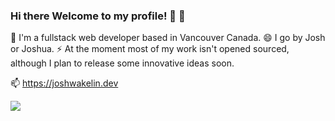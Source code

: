 ### Hi there Welcome to my profile! 🔭 👋
🌱 I'm a fullstack web developer based in Vancouver Canada.
😄 I go by Josh or Joshua. 
⚡ At the moment most of my work isn't opened sourced, although I plan to release some innovative ideas soon.

📫 https://joshwakelin.dev


<img src = "https://github-readme-stats.vercel.app/api?username=joshuawakelin&&show_icons=true&title_color=ffffff&icon_color=bb2acf&text_color=daf7dc&bg_color=151515">
<!--
**joshuawakelin/joshuawakelin** is a ✨ _special_ ✨ repository because its `README.md` (this file) appears on your GitHub profile.

Here are some ideas to get you started:

- 🔭 I’m currently working on ...
- 🌱 I’m currently learning ...
- 👯 I’m looking to collaborate on ...
- 🤔 I’m looking for help with ...
- 💬 Ask me about ...
- 📫 How to reach me: ...
- 😄 Pronouns: ...
- ⚡ Fun fact: ...
-->
